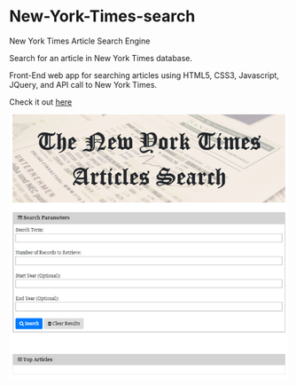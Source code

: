 # New-York-Times-search
New York Times Article Search Engine

Search for an article in New York Times database.

Front-End web app for searching articles using HTML5, CSS3, Javascript, JQuery, and API call to New York Times.

Check it out [here](https://boki23m.github.io/NY-Times-search/)


![screenshot](img/NYTCapture.PNG)